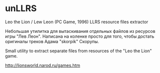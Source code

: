 # unLLRS
Leo the Lion / Lew Leon (PC Game, 1996)  LLRS resource files extractor

Небольшая утилитка для вытаскивания отдельных файлов из ресурсов игры "Лев Леон".
Написана на коленке просто для того, чтобы достать оригиналы треков Адама "skorpik" Скорупы.

Small utility to extract separate files from resources of the "Leo the Lion" game.


http://lionsworld.narod.ru/games.htm
